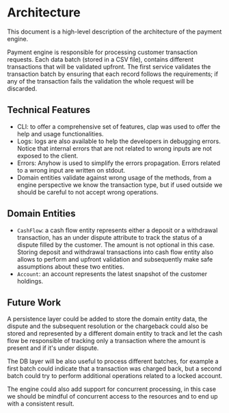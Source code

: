 # Architecture

This document is a high-level description of the architecture of the payment engine.

Payment engine is responsible for processing customer transaction requests. Each data batch (stored in a CSV file), contains different transactions that will be validated upfront. The first service validates the transaction batch by ensuring that each record follows the requirements; if any of the transaction fails the validation the whole request will be discarded.


## Technical Features

- CLI: to offer a comprehensive set of features, clap was used to offer the help and usage functionalities.
- Logs: logs are also available to help the developers in debugging errors. Notice that internal errors that are not related to wrong inputs are not exposed to the client.
- Errors: Anyhow is used to simplify the errors propagation. Errors related to a wrong input are written on stdout.
- Domain entities validate against wrong usage of the methods, from a engine perspective we know the transaction type, but if used outside we should be careful to not accept wrong operations.


## Domain Entities

- `CashFlow`: a cash flow entity represents either a deposit or a withdrawal transaction, has an under dispute attribute to track the status of a dispute filled by the customer. The amount is not optional in this case. Storing deposit and withdrawal transactions into cash flow entity also allows to perform and upfront validation and subsequently make safe assumptions about these two entities.
- `Account`: an account represents the latest snapshot of the customer holdings.

## Future Work

A persistence layer could be added to store the domain entity data, the dispute and the subsequent resolution or the chargeback could also be stored and represented by a different domain entity to track and let the cash flow be responsible of tracking only a transaction where the amount is present and if it's under dispute. 

The DB layer will be also useful to process different batches, for example a first batch could indicate that a transaction was charged back, but a second batch could try to perform additional operations related to a locked account.

The engine could also add support for concurrent processing, in this case we should be mindful of concurrent access to the resources and to end up with a consistent result.
